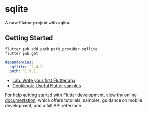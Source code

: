 # sqlite

A new Flutter project with sqlite.

## Getting Started

```shell
flutter pub add path path_provider sqflite
flutter pub get
```

```yaml
dependencies:
  sqflite: ^2.4.2
  path: ^1.9.1
```


- [Lab: Write your first Flutter app](https://docs.flutter.dev/get-started/codelab)
- [Cookbook: Useful Flutter samples](https://docs.flutter.dev/cookbook)

For help getting started with Flutter development, view the
[online documentation](https://docs.flutter.dev/), which offers tutorials,
samples, guidance on mobile development, and a full API reference.

